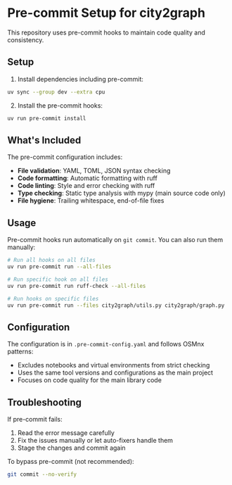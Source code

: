 # Pre-commit Setup for city2graph

This repository uses pre-commit hooks to maintain code quality and consistency.

## Setup

1. Install dependencies including pre-commit:
```bash
uv sync --group dev --extra cpu
```

2. Install the pre-commit hooks:
```bash
uv run pre-commit install
```

## What's Included

The pre-commit configuration includes:

- **File validation**: YAML, TOML, JSON syntax checking
- **Code formatting**: Automatic formatting with ruff
- **Code linting**: Style and error checking with ruff
- **Type checking**: Static type analysis with mypy (main source code only)
- **File hygiene**: Trailing whitespace, end-of-file fixes

## Usage

Pre-commit hooks run automatically on `git commit`. You can also run them manually:

```bash
# Run all hooks on all files
uv run pre-commit run --all-files

# Run specific hook on all files
uv run pre-commit run ruff-check --all-files

# Run hooks on specific files
uv run pre-commit run --files city2graph/utils.py city2graph/graph.py
```

## Configuration

The configuration is in `.pre-commit-config.yaml` and follows OSMnx patterns:
- Excludes notebooks and virtual environments from strict checking
- Uses the same tool versions and configurations as the main project
- Focuses on code quality for the main library code

## Troubleshooting

If pre-commit fails:
1. Read the error message carefully
2. Fix the issues manually or let auto-fixers handle them
3. Stage the changes and commit again

To bypass pre-commit (not recommended):
```bash
git commit --no-verify
```
